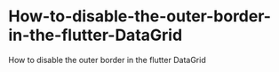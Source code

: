 # How-to-disable-the-outer-border-in-the-flutter-DataGrid
How to disable the outer border in the flutter DataGrid
